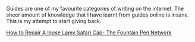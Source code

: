 Guides are one of my favourite categories of writing on the internet. The sheer amount of knowledge that I have learnt from guides online is insane. This is my attempt to start giving back.



[How to Repair A loose Lamy Safari Cap- The Fountain Pen Network](https://www.fountainpennetwork.com/forum/topic/202486-repair-a-lamy-safari-cap/)

